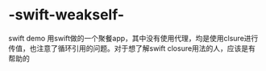 # -swift-weakself-
swift demo
用swift做的一个聚餐app，其中没有使用代理，均是使用clsure进行传值，也注意了循环引用的问题。对于想了解swift closure用法的人，应该是有帮助的
